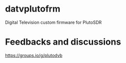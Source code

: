 # datvplutofrm
Digital Television custom firmware for PlutoSDR
# Feedbacks and discussions
https://groups.io/g/plutodvb
